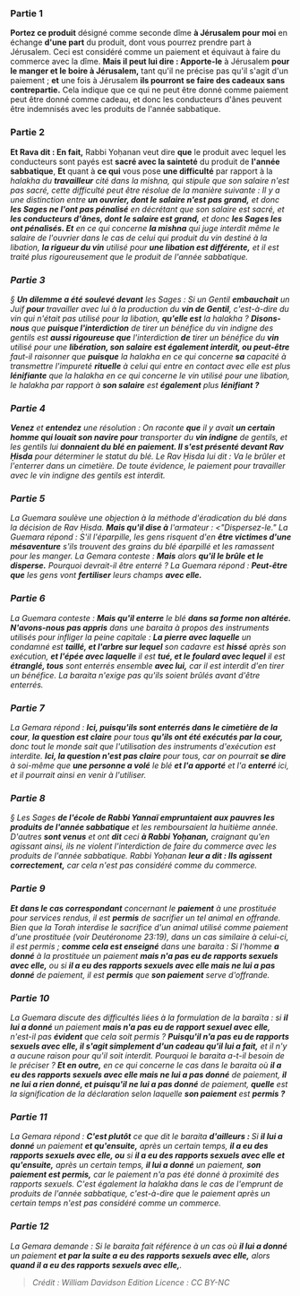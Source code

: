 
### Partie 1
<b>Portez ce produit</b> désigné comme seconde dîme <b>à Jérusalem pour moi</b> en échange <b>d'une part</b> du produit, dont vous pourrez prendre part à Jérusalem. Ceci est considéré comme un paiement et équivaut à faire du commerce avec la dîme. <b>Mais il peut lui dire : Apporte-le</b> à Jérusalem <b>pour le manger et le boire à Jérusalem,</b> tant qu'il ne précise pas qu'il s'agit d'un paiement ; <b>et</b> une fois à Jérusalem <b>ils pourront se faire des cadeaux sans contrepartie.</b> Cela indique que ce qui ne peut être donné comme paiement peut être donné comme cadeau, et donc les conducteurs d'ânes peuvent être indemnisés avec les produits de l'année sabbatique.

### Partie 2
<b>Et Rava dit : En fait,</b> Rabbi Yoḥanan veut dire <b>que</b> le produit avec lequel les conducteurs sont payés est <b>sacré avec la sainteté</b> du produit de <b>l'année sabbatique</b>, <b>Et</b> quant à <b>ce qui</b> vous pose <b>une difficulté</b> par rapport à la <i>halakha</b> du <b>travailleur</b> cité dans la mishna, qui stipule que son salaire n'est pas sacré, cette difficulté peut être résolue de la manière suivante : Il y a une distinction entre <b>un ouvrier, dont le salaire n'est pas grand,</b> et donc <b>les Sages ne l'ont pas pénalisé</b> en décrétant que son salaire est sacré, et <b>les conducteurs d'ânes, dont le salaire est grand,</b> et donc <b>les Sages les ont pénalisés. Et</b> en ce qui concerne <b>la mishna</b> qui juge interdit même le salaire de l'ouvrier dans le cas de celui qui produit du vin destiné à la libation, <b>la rigueur du vin</b> utilisé pour <b>une libation est différente,</b> et il est traité plus rigoureusement que le produit de l'année sabbatique.

### Partie 3
§ <b>Un dilemme a été soulevé devant</b> les Sages : Si un Gentil <b>embauchait</b> un Juif <b>pour</b> travailler avec lui à la production du <b>vin de Gentil</b>, c'est-à-dire du vin qui n'était pas utilisé pour la libation, <b>qu'elle est</b> la <i>halakha</i> ? <b>Disons-nous</b> que <b>puisque l'interdiction</b> de tirer un bénéfice du vin indigne des gentils est <b>aussi rigoureuse que</b> l'interdiction <b>de</b> tirer un bénéfice du <b>vin</b> utilisé pour une <b>libération, son salaire est également interdit, ou peut-être</b> faut-il raisonner que <b>puisque</b> la <i>halakha</i> en ce qui concerne <b>sa</b> capacité à transmettre l'impureté <b>rituelle</b> à celui qui entre en contact avec elle est plus <b>lénifiante</b> que la <i>halakha</i> en ce qui concerne le vin utilisé pour une libation, le <i>halakha</i> par rapport à <b>son salaire</b> est <b>également</b> plus <b>lénifiant ? </b>

### Partie 4
<b>Venez</b> et <b>entendez</b> une résolution : On raconte <b>que</b> il y avait <b>un certain homme qui louait son navire pour</b> transporter du <b>vin indigne</b> de gentils, et les gentils lui <b>donnaient du blé en paiement. Il s'est présenté devant Rav Ḥisda</b> pour déterminer le statut du blé. Le Rav Ḥisda</b> lui dit : Va le brûler et l'enterrer dans un cimetière.</b> De toute évidence, le paiement pour travailler avec le vin indigne des gentils est interdit.

### Partie 5
La Guemara soulève une objection à la méthode d'éradication du blé dans la décision de Rav Ḥisda. <b>Mais qu'il dise à</b> l'armateur : <"Dispersez-le." La Guemara répond : S'il l'éparpille, les gens risquent d'en <b>être victimes d'une mésaventure</b> s'ils trouvent des grains du blé éparpillé et les ramassent pour les manger. La Gemara conteste : <b>Mais</b> alors <b>qu'il le brûle et le disperse.</b> Pourquoi devrait-il être enterré ? La Guemara répond : <b>Peut-être que</b> les gens vont <b>fertiliser</b> leurs champs <b>avec elle.</b>

### Partie 6
La Guemara conteste : <b>Mais qu'il enterre</b> le blé <b>dans sa forme non altérée. N'avons-nous pas appris</b> dans une <i>baraita</i> à propos des instruments utilisés pour infliger la peine capitale : <b>La pierre avec laquelle</b> un condamné est <b>taillé, et l'arbre sur lequel</b> son cadavre est <b>hissé</b> après son exécution, <b>et l'épée avec laquelle</b> il est <b>tué, et le foulard avec lequel</b> il est <b>étranglé, tous</b> sont enterrés</b> ensemble <b>avec lui,</b> car il est interdit d'en tirer un bénéfice. La <i>baraita</i> n'exige pas qu'ils soient brûlés avant d'être enterrés.

### Partie 7
La Gemara répond : <b>Ici, puisqu'ils sont enterrés dans le cimetière de la cour</b>, <b>la question est claire</b> pour tous <b>qu'ils ont été exécutés par la cour,</b> donc tout le monde sait que l'utilisation des instruments d'exécution est interdite. <b>Ici, la question n'est pas claire</b> pour tous, car on pourrait <b>se dire</b> à soi-même que <b>une personne a volé</b> le blé <b>et l'a apporté</b> et l'a <b>enterré</b> ici,</b> et il pourrait ainsi en venir à l'utiliser.

### Partie 8
§ Les Sages <b>de l'école de Rabbi Yannaï empruntaient aux pauvres les produits de l'année sabbatique</b> et les remboursaient la huitième</b> année. D'autres <b>sont venus</b> et ont <b>dit</b> ceci <b>à Rabbi Yoḥanan,</b> craignant qu'en agissant ainsi, ils ne violent l'interdiction de faire du commerce avec les produits de l'année sabbatique. Rabbi Yoḥanan <b>leur a dit : Ils agissent correctement,</b> car cela n'est pas considéré comme du commerce.

### Partie 9
<b>Et dans le cas correspondant</b> concernant le <b>paiement</b> à une prostituée pour services rendus, il est <b>permis</b> de sacrifier un tel animal en offrande. Bien que la Torah interdise le sacrifice d'un animal utilisé comme paiement d'une prostituée (voir Deutéronome 23:19), dans un cas similaire à celui-ci, il est permis ; <b>comme cela est enseigné</b> dans une <i>baraita</i> : Si l'homme <b>a donné</b> à la prostituée un paiement <b>mais n'a pas eu de rapports sexuels avec elle,</b> ou si <b>il a eu des rapports sexuels avec elle mais ne lui a pas donné</b> de paiement, il est <b>permis</b> que <b>son paiement</b> serve d'offrande.

### Partie 10
La Guemara discute des difficultés liées à la formulation de la <i>baraïta</i> : si <b>il lui a donné</b> un paiement <b>mais n'a pas eu de rapport sexuel avec elle,</b> n'est-il pas <b>évident</b> que cela soit permis ? <b>Puisqu'il n'a pas eu de rapports sexuels avec elle, il s'agit simplement d'un cadeau qu'il lui a fait,</b> et il n'y a aucune raison pour qu'il soit interdit. Pourquoi le <i>baraita</i> a-t-il besoin de le préciser ? <b>Et en outre,</b> en ce qui concerne le cas dans le <i>baraita</i> où <b>il a eu des rapports sexuels avec elle mais ne lui a pas donné</b> de paiement, <b>il ne lui a rien donné, et puisqu'il ne lui a pas donné</b> de paiement, <b>quelle</b> est la signification de la déclaration selon laquelle <b>son paiement</b> est <b>permis ?</b>

### Partie 11
La Gemara répond : <b>C'est plutôt</b> ce que dit le <i>baraita</i> <b>d'ailleurs : </b> Si <b>il lui a donné</b> un paiement <b>et qu'ensuite,</b> après un certain temps, <b>il a eu des rapports sexuels avec elle, ou</b> si <b>il a eu des rapports sexuels avec elle et qu'ensuite,</b> après un certain temps, <b>il lui a donné</b> un paiement, <b>son paiement est permis,</b> car le paiement n'a pas été donné à proximité des rapports sexuels. C'est également la <i>halakha</i> dans le cas de l'emprunt de produits de l'année sabbatique, c'est-à-dire que le paiement après un certain temps n'est pas considéré comme un commerce.

### Partie 12
La Gemara demande : Si le <i>baraita</i> fait référence à un cas où <b>il lui a donné</b> un paiement <b>et par la suite a eu des rapports sexuels avec elle,</b> alors <b>quand il a eu des rapports sexuels avec elle,</b>.

>Crédit : William Davidson Edition
>Licence : CC BY-NC